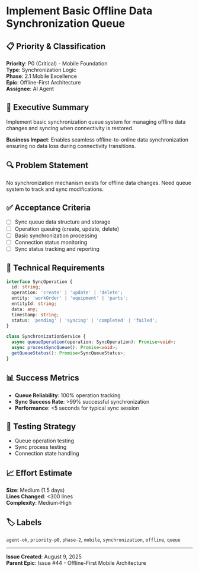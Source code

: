 # Implement Basic Offline Data Synchronization Queue

## 📋 Priority & Classification

**Priority**: P0 (Critical) - Mobile Foundation  
**Type**: Synchronization Logic  
**Phase**: 2.1 Mobile Excellence  
**Epic**: Offline-First Architecture  
**Assignee**: AI Agent

## 🎯 Executive Summary

Implement basic synchronization queue system for managing offline data changes
and syncing when connectivity is restored.

**Business Impact**: Enables seamless offline-to-online data synchronization
ensuring no data loss during connectivity transitions.

## 🔍 Problem Statement

No synchronization mechanism exists for offline data changes. Need queue system
to track and sync modifications.

## ✅ Acceptance Criteria

- [ ] Sync queue data structure and storage
- [ ] Operation queuing (create, update, delete)
- [ ] Basic synchronization processing
- [ ] Connection status monitoring
- [ ] Sync status tracking and reporting

## 🔧 Technical Requirements

```typescript
interface SyncOperation {
  id: string;
  operation: 'create' | 'update' | 'delete';
  entity: 'workOrder' | 'equipment' | 'parts';
  entityId: string;
  data: any;
  timestamp: string;
  status: 'pending' | 'syncing' | 'completed' | 'failed';
}

class SynchronizationService {
  async queueOperation(operation: SyncOperation): Promise<void>;
  async processSyncQueue(): Promise<void>;
  getQueueStatus(): Promise<SyncQueueStatus>;
}
```

## 📊 Success Metrics

- **Queue Reliability**: 100% operation tracking
- **Sync Success Rate**: >99% successful synchronization
- **Performance**: <5 seconds for typical sync session

## 🧪 Testing Strategy

- Queue operation testing
- Sync process testing
- Connection state handling

## 📈 Effort Estimate

**Size**: Medium (1.5 days)  
**Lines Changed**: <300 lines  
**Complexity**: Medium-High

## 🏷️ Labels

`agent-ok`, `priority-p0`, `phase-2`, `mobile`, `synchronization`, `offline`,
`queue`

---

**Issue Created**: August 9, 2025  
**Parent Epic**: Issue #44 - Offline-First Mobile Architecture
